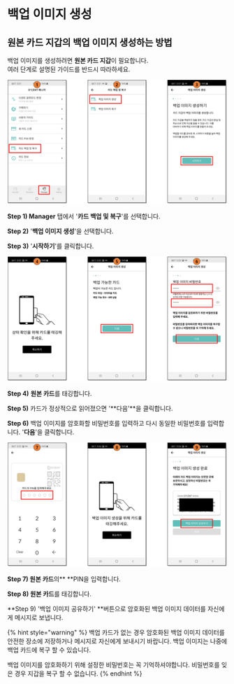 # 백업 이미지 생성

## 원본 카드 지갑의 백업 이미지 생성하는 방법

백업 이미지를 생성하려면 **원본 카드 지갑**이 필요합니다.\
여러 단계로 설명된 가이드를 반드시 따라하세요.

![](<../../.gitbook/assets/1 (4).png>)

**Step 1) Manager** 탭에서 '**카드 백업 및 복구**'를 선택합니다.

**Step 2)** '**백업 이미지 생성**'을 선택합니다.

**Step 3)** '**시작하기**'를 클릭합니다.

![](<../../.gitbook/assets/2 (5).png>)

**Step 4)** **원본 카드**를 태깅합니다.&#x20;

**Step 5)** 카드가 정상적으로 읽어졌으면 '**다음'**을 클릭합니다.&#x20;

**Step 6)** 백업 이미지를 암호화할 비밀번호를 입력하고 다시 동일한 비밀번호를 입력합니다. '**다음**'을 클릭합니다.

![](<../../.gitbook/assets/3 (4).png>)

**Step 7) 원본 카드**의** **PIN을 입력합니다.

**Step 8) 원본 카드**를 태깅합니다.

**Step 9) '백업 이미지 공유하기' **버튼으로 암호화된 백업 이미지 데이터를 자신에게 메시지로  보냅니다.&#x20;

{% hint style="warning" %}
백업 카드가 없는 경우 암호화된 백업 이미지 데이터를 안전한 장소에 저장하거나 메시지로 자신에게 보내시기 바랍니다. 백업 이미지는 나중에 백업 카드에 복구 할 수 있습니다.&#x20;

백업 이미지를 암호화하기 위해 설정한 비밀번호는 꼭 기억하셔야합니다. 비밀번호를 잊은 경우 지갑을 복구 할 수 없습니다.
{% endhint %}

